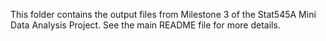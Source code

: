 This folder contains the output files from Milestone 3 of the Stat545A Mini Data Analysis Project. See the main README file for more details.